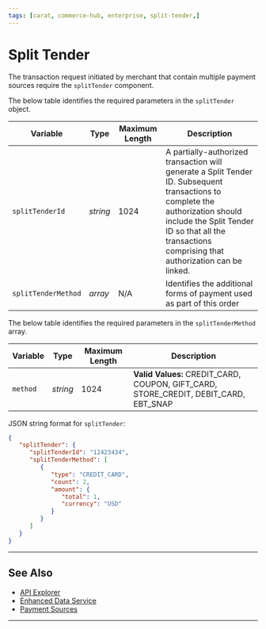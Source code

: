 ```yaml
---
tags: [carat, commerce-hub, enterprise, split-tender,]
---
```


# Split Tender

The transaction request initiated by merchant that contain multiple payment sources require the `splitTender` component.

<!--
type: tab
title: splitTender
-->

The below table identifies the required parameters in the `splitTender` object.

| Variable | Type| Maximum Length | Description|
|---------|-----------|----------------|---------|
| `splitTenderId` | *string* | 1024 | A partially-authorized transaction will generate a Split Tender ID. Subsequent transactions to complete the authorization should include the Split Tender ID so that all the transactions comprising that authorization can be linked. |
| `splitTenderMethod` | *array* | N/A | Identifies the additional forms of payment used as part of this order |

<!--
type: tab
title: splitTenderMethod
-->

The below table identifies the required parameters in the `splitTenderMethod` array.

| Variable | Type| Maximum Length | Description|
|---------|-----------|----------------|---------|
| `method` | *string* | 1024 | **Valid Values:** CREDIT_CARD, COUPON, GIFT_CARD, STORE_CREDIT, DEBIT_CARD, EBT_SNAP |

<!--
type: tab
title: JSON Example
-->

JSON string format for `splitTender`:

```json
{
   "splitTender": {
      "splitTenderId": "12423434",
      "splitTenderMethod": [
         {
            "type": "CREDIT_CARD",
            "count": 2,
            "amount": {
               "total": 1,
               "currency": "USD"
            }
         }
      ]
   }
}
```

<!--type: tab-end -->

---

## See Also

- [API Explorer](../api/?type=post&path=/payments/v1/charges)
- [Enhanced Data Service](?path=docs/Resources/API-Documents/Payments_VAS/Enhanced-Data-Service.md)
- [Payment Sources](?path=docs/Resources/Guides/Payment-Sources/Source-Type.md)

---
